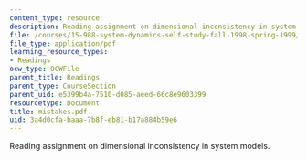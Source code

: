 ```yaml
---
content_type: resource
description: Reading assignment on dimensional inconsistency in system models.
file: /courses/15-988-system-dynamics-self-study-fall-1998-spring-1999/3a4d0cfabaaa7b8feb81b17a884b59e6_mistakes.pdf
file_type: application/pdf
learning_resource_types:
- Readings
ocw_type: OCWFile
parent_title: Readings
parent_type: CourseSection
parent_uid: e5399b4a-7510-d085-aeed-66c8e9603399
resourcetype: Document
title: mistakes.pdf
uid: 3a4d0cfa-baaa-7b8f-eb81-b17a884b59e6
---
```

Reading assignment on dimensional inconsistency in system models.

